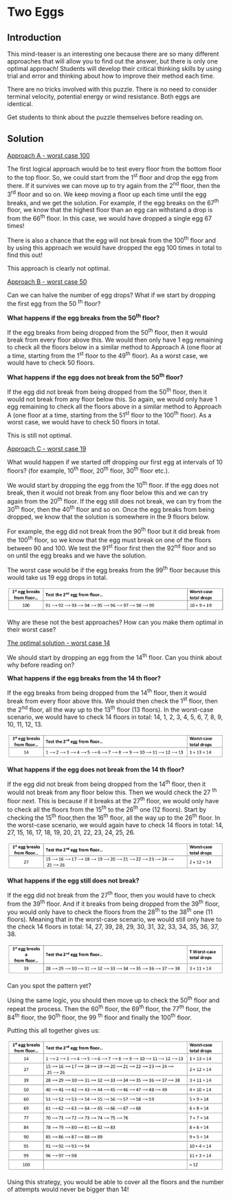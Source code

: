 # Two Eggs

## Introduction   

This mind-teaser is an interesting one because there are so many different approaches that will allow you to find out the answer, but there is only one optimal approach! Students will develop their critical thinking skills by using trial and error and thinking about how to improve their method each time.   

There are no tricks involved with this puzzle. There is no need to consider terminal velocity, potential energy or wind resistance. Both eggs are identical.   

Get students to think about the puzzle themselves before reading on.

## Solution   

<ins>Approach A - worst case 100<ins>   

The first logical approach would be to test every floor from the bottom floor to the top floor. So, we could start from the 1<sup>st</sup> floor and drop the egg from there. If it survives we can move up to try again from the 2<sup>nd</sup> floor, then the 3<sup>rd</sup> floor and so on. We keep moving a floor up each time until the egg breaks, and we get
the solution. For example, if the egg breaks on the 67<sup>th</sup> floor, we know that the highest floor than an egg
can withstand a drop is from the 66<sup>th</sup> floor. In this case, we would have dropped a single egg 67 times!   

There is also a chance that the egg will not break from the 100<sup>th</sup> floor and by using this approach we would have dropped the egg 100 times in total to find this out!   

This approach is clearly not optimal.   

<ins>Approach B - worst case 50<ins>   

Can we can halve the number of egg drops? What if we start by dropping the first egg from the 50 <sup>th</sup> floor?   

**What happens if the egg breaks from the 50<sup>th</sup> floor?**   

If the egg breaks from being dropped from the 50<sup>th</sup> floor, then it would break from every floor above this.
We would then only have 1 egg remaining to check all the floors below in a similar method to Approach A
(one floor at a time, starting from the 1<sup>st</sup> floor to the 49<sup>th</sup> floor). As a worst case, we would have to check 50 floors.   

**What happens if the egg does not break from the 50<sup>th</sup> floor?**   

If the egg did not break from being dropped from the 50<sup>th</sup> floor, then it would not break from any floor
below this. So again, we would only have 1 egg remaining to check all the floors above in a similar method to Approach A (one floor at a time, starting from the 51<sup>st</sup> floor to the 100<sup>th</sup> floor). As a worst case, we would have to check 50 floors in total.   

This is still not optimal.   

<ins>Approach C - worst case 19<ins>   

What would happen if we started off dropping our first egg at intervals of 10 floors? (for example, 10<sup>th</sup>
floor, 20<sup>th</sup> floor, 30<sup>th</sup> floor etc.).   

We would start by dropping the egg from the 10<sup>th</sup> floor. If the egg does not break, then it would not break from any floor below this and we can try again from the 20<sup>th</sup> floor. If the egg still does not break, we can try from the 30<sup>th</sup> floor, then the 40<sup>th</sup> floor and so on. Once the egg breaks from being dropped, we know that the solution is somewhere in the 9 floors below.   

For example, the egg did not break from the 90<sup>th</sup> floor but it did break from the 100<sup>th</sup> floor, so we know that the egg must break on one of the floors between 90 and 100. We test the 91<sup>st</sup> floor first then the 92<sup>nd</sup> floor and so on until the egg breaks and we have the solution.   

The worst case would be if the egg breaks from the 99<sup>th</sup> floor because this would take us 19 egg drops in total.

![](../../images/two-eggs-2.png)   

Why are these not the best approaches? How can you make them optimal in their worst case?   

<ins>The optimal solution - worst case 14<ins>   

We should start by dropping an egg from the 14<sup>th</sup> floor. Can you think about why before reading on?   

**What happens if the egg breaks from the 14 th floor?**   

If the egg breaks from being dropped from the 14<sup>th</sup> floor, then it would break from every floor above this. We should then check the 1<sup>st</sup> floor, then the 2<sup>nd</sup> floor, all the way up to the 13<sup>th</sup> floor (13 floors). In the worst-case scenario, we would have to check 14 floors in total: 14, 1, 2, 3, 4, 5, 6, 7, 8, 9, 10, 11, 12, 13.   

![](../../images/two-eggs-3.png)   

**What happens if the egg does not break from the 14 th floor?**   

If the egg did not break from being dropped from the 14<sup>th</sup> floor, then it would not break from any floor
below this. Then we would check the 27 <sup>th</sup> floor next. This is because if it breaks at the 27<sup>th</sup> floor, we would only have to check all the floors from the 15<sup>th</sup> to the 26<sup>th</sup> one (12 floors). Start by checking the 15<sup>th</sup> floor,then the 16<sup>th</sup> floor, all the way up to the 26<sup>th</sup> floor. In the worst-case scenario, we would again have to check 14 floors in total: 14, 27, 15, 16, 17, 18, 19, 20, 21, 22, 23, 24, 25, 26.   

![](../../images/two-eggs-4.png)   

**What happens if the egg still does not break?**   

If the egg did not break from the 27<sup>th</sup> floor, then you would have to check from the 39<sup>th</sup> floor. And if it breaks from being dropped from the 39<sup>th</sup> floor, you would only have to check the floors from the 28<sup>th</sup> to the 38<sup>th</sup> one (11 floors). Meaning that in the worst-case scenario, we would still only have to the check 14 floors in total: 14, 27, 39, 28, 29, 30, 31, 32, 33, 34, 35, 36, 37, 38.   

![](../../images/two-eggs-5.png)    

Can you spot the pattern yet?   

Using the same logic, you should then move up to check the 50<sup>th</sup> floor and repeat the process. Then the
60<sup>th</sup> floor, the 69<sup>th</sup> floor, the 77<sup>th</sup> floor, the 84<sup>th</sup> floor, the 90<sup>th</sup> floor, the 99 <sup>th</sup> floor and finally the 100<sup>th</sup> floor.   

Putting this all together gives us:  

![](../../images/two-eggs-6.png)   

Using this strategy, you would be able to cover all the floors and the number of attempts would never be bigger than 14!



